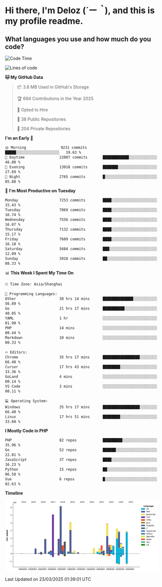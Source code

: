 # **Hi there, I'm Deloz (*´ー｀*), and this is my profile readme.**

## **What languages you use and how much do you code?**

<!--START_SECTION:waka-->
![Code Time](http://img.shields.io/badge/Code%20Time-5%2C963%20hrs%2040%20mins-blue)

![Lines of code](https://img.shields.io/badge/From%20Hello%20World%20I%27ve%20Written-45.9%20million%20lines%20of%20code-blue)

**🐱 My GitHub Data** 

> 📦 3.8 MB Used in GitHub's Storage 
 > 
> 🏆 694 Contributions in the Year 2025
 > 
> 💼 Opted to Hire
 > 
> 📜 38 Public Repositories 
 > 
> 🔑 204 Private Repositories 
 > 
**I'm an Early 🐤** 

```text
🌞 Morning                9231 commits        █████░░░░░░░░░░░░░░░░░░░░   19.63 % 
🌆 Daytime                22007 commits       ████████████░░░░░░░░░░░░░   46.80 % 
🌃 Evening                13018 commits       ███████░░░░░░░░░░░░░░░░░░   27.69 % 
🌙 Night                  2765 commits        █░░░░░░░░░░░░░░░░░░░░░░░░   05.88 % 
```
📅 **I'm Most Productive on Tuesday** 

```text
Monday                   7253 commits        ████░░░░░░░░░░░░░░░░░░░░░   15.43 % 
Tuesday                  7869 commits        ████░░░░░░░░░░░░░░░░░░░░░   16.74 % 
Wednesday                7556 commits        ████░░░░░░░░░░░░░░░░░░░░░   16.07 % 
Thursday                 7132 commits        ████░░░░░░░░░░░░░░░░░░░░░   15.17 % 
Friday                   7609 commits        ████░░░░░░░░░░░░░░░░░░░░░   16.18 % 
Saturday                 5684 commits        ███░░░░░░░░░░░░░░░░░░░░░░   12.09 % 
Sunday                   3918 commits        ██░░░░░░░░░░░░░░░░░░░░░░░   08.33 % 
```


📊 **This Week I Spent My Time On** 

```text
🕑︎ Time Zone: Asia/Shanghai

💬 Programming Languages: 
Other                    30 hrs 14 mins      ██████████████░░░░░░░░░░░   56.89 % 
Go                       21 hrs 17 mins      ██████████░░░░░░░░░░░░░░░   40.05 % 
YAML                     1 hr                ░░░░░░░░░░░░░░░░░░░░░░░░░   01.90 % 
PHP                      14 mins             ░░░░░░░░░░░░░░░░░░░░░░░░░   00.44 % 
Markdown                 10 mins             ░░░░░░░░░░░░░░░░░░░░░░░░░   00.33 % 

🔥 Editors: 
Chrome                   35 hrs 17 mins      █████████████████░░░░░░░░   66.40 % 
Cursor                   17 hrs 43 mins      ████████░░░░░░░░░░░░░░░░░   33.36 % 
GoLand                   4 mins              ░░░░░░░░░░░░░░░░░░░░░░░░░   00.14 % 
VS Code                  3 mins              ░░░░░░░░░░░░░░░░░░░░░░░░░   00.11 % 

💻 Operating System: 
Windows                  35 hrs 17 mins      █████████████████░░░░░░░░   66.40 % 
Linux                    17 hrs 51 mins      ████████░░░░░░░░░░░░░░░░░   33.60 % 
```

**I Mostly Code in PHP** 

```text
PHP                      82 repos            █████████░░░░░░░░░░░░░░░░   35.96 % 
Go                       52 repos            ██████░░░░░░░░░░░░░░░░░░░   22.81 % 
JavaScript               37 repos            ████░░░░░░░░░░░░░░░░░░░░░   16.23 % 
Python                   15 repos            ██░░░░░░░░░░░░░░░░░░░░░░░   06.58 % 
Vue                      6 repos             █░░░░░░░░░░░░░░░░░░░░░░░░   02.63 % 
```



**Timeline**

![Lines of Code chart](https://raw.githubusercontent.com/deloz/deloz/main/assets/bar_graph.png)


 Last Updated on 23/03/2025 01:39:01 UTC
<!--END_SECTION:waka-->
